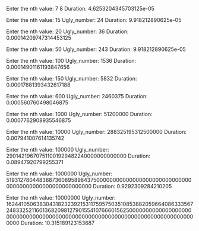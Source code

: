 Enter the nth value: 7
8
Duration: 4.6253204345703125e-05

Enter the nth value: 15
Ugly_number: 24
Duration: 9.918212890625e-05

Enter the nth value: 20
Ugly_number: 36
Duration: 0.00014209747314453125

Enter the nth value: 50
Ugly_number: 243
Duration: 9.918212890625e-05

Enter the nth value: 100
Ugly_number: 1536
Duration: 0.00014901161193847656


Enter the nth value: 150
Ugly_number: 5832
Duration: 0.00017881393432617188

Enter the nth value: 600
Ugly_number: 2460375
Duration: 0.000560760498046875

Enter the nth value: 1000
Ugly_number: 51200000
Duration: 0.0007762908935546875

Enter the nth value: 10000
Ugly_number: 288325195312500000
Duration: 0.007941007614135742

Enter the nth value: 100000
Ugly_number: 290142196707511001929482240000000000000
Duration: 0.08947920799255371

Enter the nth value: 1000000
Ugly_number: 519312780448388736089589843750000000000000000000000000000000000000000000000000000000
Duration: 0.9292309284210205

Enter the nth value: 10000000
Ugly_number: 16244105063830431823239215311759575035108538820596640863335672483325211601368209812790155410766601562500000000000000000000000000000000000000000000000000000000000000000000000000000000
Duration: 10.315189123153687